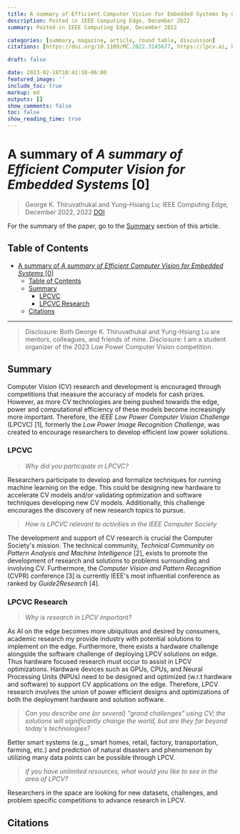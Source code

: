 ```yaml
---
title: A summary of Efficient Computer Vision for Embedded Systems by George K. Thiruvathukal and Yung-Hsiang Lu
description: Posted in IEEE Computing Edge, December 2022
summary: Posted in IEEE Computing Edge, December 2022

categories: [summary, magazine, article, round table, discussion]
citations: [https://doi.org/10.1109/MC.2022.3145677, https://lpcv.ai, https://www.computer.org/communities/technical-committees/tcpami, https://cvpr2023.thecvf.com/, https://research.com/]

draft: false

date: 2023-02-18T10:41:18-06:00
featured_image: ''
include_toc: true
markup: md
outputs: []
show_comments: false
toc: false
show_reading_time: true
---
```


# A summary of *A summary of Efficient Computer Vision for Embedded Systems* [0]

> George K. Thiruvathukal and Yung-Hsiang Lu; IEEE Computing Edge, December
> 2022, 2022 [DOI](https://doi.org/10.1109/MC.2022.3145677)

For the summary of the paper, go to the [Summary](#summary) section of this
article.

## Table of Contents

- [A summary of *A summary of Efficient Computer Vision for Embedded Systems* [0]](#a-summary-of-a-summary-of-efficient-computer-vision-for-embedded-systems-0)
  - [Table of Contents](#table-of-contents)
  - [Summary](#summary)
    - [LPCVC](#lpcvc)
    - [LPCVC Research](#lpcvc-research)
  - [Citations](#citations)

______________________________________________________________________

> Disclosure: Both George K. Thiruvathukal and Yung-Hsiang Lu are mentors,
> colleagues, and friends of mine. Disclosure: I am a student organizer of the
> 2023 Low Power Computer Vision competition.

## Summary

Computer Vision (CV) research and development is encouraged through competitions
that measure the accuracy of models for cash prizes. However, as more CV
technologies are being pushed towards the edge, power and computational
efficiency of these models become increasingly more important. Therefore, the
*IEEE Low Power Computer Vision Challenge* (LPCVC) [1], formerly the *Low Power
Image Recognition Challenge*, was created to encourage researchers to develop
efficient low power solutions.

### LPCVC

> *Why did you participate in LPCVC?*

Researchers participate to develop and formalize techniques for running machine
learning on the edge. This could be designing new hardware to accelerate CV
models and/or validating optimization and software techniques developing new CV
models. Additionally, this challenge encourages the discovery of new research
topics to pursue.

> *How is LPCVC relevant to activities in the IEEE Computer Society*

The development and support of CV research is crucial the Computer Society's
mission. The technical community, *Technical Community on Pattern Analysis and
Machine Intelligence* [2], exists to promote the development of research and
solutions to problems surrounding and involving CV. Furthermore, the *Computer
Vision and Pattern Recognition* (CVPR) conference [3] is currently IEEE's most
influential conference as ranked by *Guide2Research* [4].

### LPCVC Research

> *Why is research in LPCV important?*

As AI on the edge becomes more ubiquitous and desired by consumers, academic
research my provide industry with potential solutions to implement on the edge.
Furthermore, there exists a hardware challenge alongside the software challenge
of deploying LPCV solutions on edge. Thus hardware focused research must occur
to assist in LPCV optimizations. Hardware devices such as GPUs, CPUs, and Neural
Processing Units (NPUs) need to be designed and optimized (w.r.t hardware and
software) to support CV applications on the edge. Therefore, LPCV research
involves the union of power efficient designs and optimizations of both the
deployment hardware and solution software.

> *Can you describe one (or several) "grand challenges" using CV; the solutions
> will significantly change the world, but are they far beyond today's
> technologies?*

Better smart systems (e.g.,, smart homes, retail, factory, transportation,
farming, etc.) and prediction of natural disasters and phenomenon by utilizing
many data points can be possible through LPCV.

> *If you have unlimited resources, what would you like to see in the area of
> LPCV?*

Researchers in the space are looking for new datasets, challenges, and problem
specific competitions to advance research in LPCV.

## Citations
